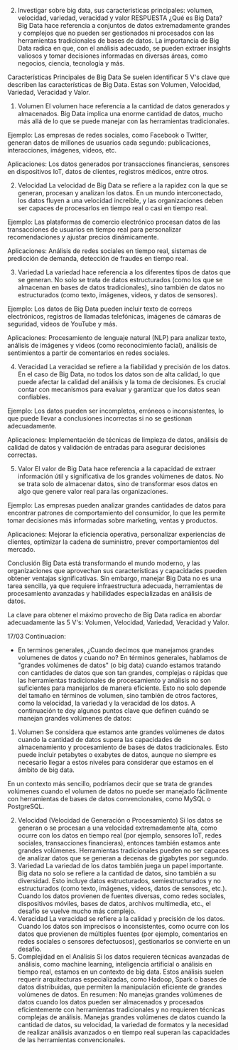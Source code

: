 2) Investigar sobre big data, sus caracteristicas principales: volumen, velocidad, variedad, veracidad y valor
 RESPUESTA
¿Qué es Big Data?
Big Data hace referencia a conjuntos de datos extremadamente grandes y complejos que no pueden ser gestionados ni procesados con las herramientas tradicionales de bases de datos. La importancia de Big Data radica en que, con el análisis adecuado, se pueden extraer insights valiosos y tomar decisiones informadas en diversas áreas, como negocios, ciencia, tecnología y más.

Características Principales de Big Data
Se suelen identificar 5 V's clave que describen las características de Big Data. Estas son Volumen, Velocidad, Variedad, Veracidad y Valor.

1. Volumen
El volumen hace referencia a la cantidad de datos generados y almacenados. Big Data implica una enorme cantidad de datos, mucho más allá de lo que se puede manejar con las herramientas tradicionales.

Ejemplo: Las empresas de redes sociales, como Facebook o Twitter, generan datos de millones de usuarios cada segundo: publicaciones, interacciones, imágenes, videos, etc.

Aplicaciones: Los datos generados por transacciones financieras, sensores en dispositivos IoT, datos de clientes, registros médicos, entre otros.

2. Velocidad
La velocidad de Big Data se refiere a la rapidez con la que se generan, procesan y analizan los datos. En un mundo interconectado, los datos fluyen a una velocidad increíble, y las organizaciones deben ser capaces de procesarlos en tiempo real o casi en tiempo real.

Ejemplo: Las plataformas de comercio electrónico procesan datos de las transacciones de usuarios en tiempo real para personalizar recomendaciones y ajustar precios dinámicamente.

Aplicaciones: Análisis de redes sociales en tiempo real, sistemas de predicción de demanda, detección de fraudes en tiempo real.

3. Variedad
La variedad hace referencia a los diferentes tipos de datos que se generan. No solo se trata de datos estructurados (como los que se almacenan en bases de datos tradicionales), sino también de datos no estructurados (como texto, imágenes, videos, y datos de sensores).

Ejemplo: Los datos de Big Data pueden incluir texto de correos electrónicos, registros de llamadas telefónicas, imágenes de cámaras de seguridad, videos de YouTube y más.

Aplicaciones: Procesamiento de lenguaje natural (NLP) para analizar texto, análisis de imágenes y videos (como reconocimiento facial), análisis de sentimientos a partir de comentarios en redes sociales.

4. Veracidad 
La veracidad se refiere a la fiabilidad y precisión de los datos. En el caso de Big Data, no todos los datos son de alta calidad, lo que puede afectar la calidad del análisis y la toma de decisiones. Es crucial contar con mecanismos para evaluar y garantizar que los datos sean confiables.

Ejemplo: Los datos pueden ser incompletos, erróneos o inconsistentes, lo que puede llevar a conclusiones incorrectas si no se gestionan adecuadamente.

Aplicaciones: Implementación de técnicas de limpieza de datos, análisis de calidad de datos y validación de entradas para asegurar decisiones correctas.

5. Valor
El valor de Big Data hace referencia a la capacidad de extraer información útil y significativa de los grandes volúmenes de datos. No se trata solo de almacenar datos, sino de transformar esos datos en algo que genere valor real para las organizaciones.

Ejemplo: Las empresas pueden analizar grandes cantidades de datos para encontrar patrones de comportamiento del consumidor, lo que les permite tomar decisiones más informadas sobre marketing, ventas y productos.

Aplicaciones: Mejorar la eficiencia operativa, personalizar experiencias de clientes, optimizar la cadena de suministro, prever comportamientos del mercado.

Conclusión
Big Data está transformando el mundo moderno, y las organizaciones que aprovechan sus características y capacidades pueden obtener ventajas significativas. Sin embargo, manejar Big Data no es una tarea sencilla, ya que requiere infraestructura adecuada, herramientas de procesamiento avanzadas y habilidades especializadas en análisis de datos.

La clave para obtener el máximo provecho de Big Data radica en abordar adecuadamente las 5 V's: Volumen, Velocidad, Variedad, Veracidad y Valor.

17/03
Continuacion:
* En terminos generales, ¿Cuando decimos que manejamos grandes volumenes de datos y cuando no?
En términos generales, hablamos de "grandes volúmenes de datos" (o big data) cuando estamos tratando con cantidades de datos que son tan grandes, complejas o rápidas que las herramientas tradicionales de procesamiento y análisis no son suficientes para manejarlos de manera eficiente. Esto no solo depende del tamaño en términos de volumen, sino también de otros factores, como la velocidad, la variedad y la veracidad de los datos. A continuación te doy algunos puntos clave que definen cuándo se manejan grandes volúmenes de datos:

1. Volumen
Se considera que estamos ante grandes volúmenes de datos cuando la cantidad de datos supera las capacidades de almacenamiento y procesamiento de bases de datos tradicionales. Esto puede incluir petabytes o exabytes de datos, aunque no siempre es necesario llegar a estos niveles para considerar que estamos en el ámbito de big data.

En un contexto más sencillo, podríamos decir que se trata de grandes volúmenes cuando el volumen de datos no puede ser manejado fácilmente con herramientas de bases de datos convencionales, como MySQL o PostgreSQL.

2. Velocidad (Velocidad de Generación o Procesamiento)
Si los datos se generan o se procesan a una velocidad extremadamente alta, como ocurre con los datos en tiempo real (por ejemplo, sensores IoT, redes sociales, transacciones financieras), entonces también estamos ante grandes volúmenes.
Herramientas tradicionales pueden no ser capaces de analizar datos que se generan a decenas de gigabytes por segundo.
3. Variedad
La variedad de los datos también juega un papel importante. Big data no solo se refiere a la cantidad de datos, sino también a su diversidad. Esto incluye datos estructurados, semiestructurados y no estructurados (como texto, imágenes, videos, datos de sensores, etc.).
Cuando los datos provienen de fuentes diversas, como redes sociales, dispositivos móviles, bases de datos, archivos multimedia, etc., el desafío se vuelve mucho más complejo.
4. Veracidad
La veracidad se refiere a la calidad y precisión de los datos. Cuando los datos son imprecisos o inconsistentes, como ocurre con los datos que provienen de múltiples fuentes (por ejemplo, comentarios en redes sociales o sensores defectuosos), gestionarlos se convierte en un desafío.
5. Complejidad en el Análisis
Si los datos requieren técnicas avanzadas de análisis, como machine learning, inteligencia artificial o análisis en tiempo real, estamos en un contexto de big data.
Estos análisis suelen requerir arquitecturas especializadas, como Hadoop, Spark o bases de datos distribuidas, que permiten la manipulación eficiente de grandes volúmenes de datos.
En resumen:
No manejas grandes volúmenes de datos cuando los datos pueden ser almacenados y procesados eficientemente con herramientas tradicionales y no requieren técnicas complejas de análisis.
Manejas grandes volúmenes de datos cuando la cantidad de datos, su velocidad, la variedad de formatos y la necesidad de realizar análisis avanzados o en tiempo real superan las capacidades de las herramientas convencionales.

